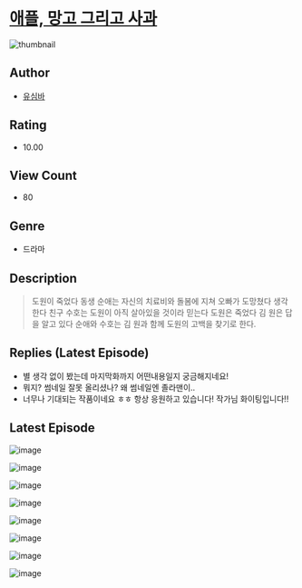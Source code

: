 # [애플, 망고 그리고 사과](https://comic.naver.com/bestChallenge/list?titleId=810420)
![thumbnail](https://image-comic.pstatic.net/user_contents_data/challenge_comic/2023/05/23/366585/upload_3846697738496730210_480x623.jpeg)

## Author
- [유심바](https://comic.naver.com/artistTitle?id=366585)

## Rating
- 10.00

## View Count
- 80

## Genre
- 드라마

## Description
> 도원이 죽었다 동생 순애는 자신의 치료비와 돌봄에 지쳐 오빠가 도망쳤다 생각한다 친구 수호는 도원이 아직 살아있을 것이라 믿는다 도원은 죽었다 김 원은 답을 알고 있다 순애와 수호는 김 원과 함께 도원의 고백을 찾기로 한다.

## Replies (Latest Episode)
- 별 생각 없이 봤는데 마지막화까지 어떤내용일지 궁금해지네요!
- 뭐지? 썸네일 잘못 올리셨나? 왜 썸네일엔 졸라맨이..
- 너무나 기대되는 작품이네요 ㅎㅎ 항상 응원하고 있습니다! 작가님 화이팅입니다!!

## Latest Episode
![image](https://image-comic.pstatic.net/user_contents_data/challenge_comic/2023/05/23/366585/upload_3979273546985792305.jpeg)

![image](https://image-comic.pstatic.net/user_contents_data/challenge_comic/2023/05/23/366585/upload_3544386118033551461.jpeg)

![image](https://image-comic.pstatic.net/user_contents_data/challenge_comic/2023/05/23/366585/upload_3559587738148692533.jpeg)

![image](https://image-comic.pstatic.net/user_contents_data/challenge_comic/2023/05/23/366585/upload_7005411035191916898.jpeg)

![image](https://image-comic.pstatic.net/user_contents_data/challenge_comic/2023/05/23/366585/upload_3474862687863781475.jpeg)

![image](https://image-comic.pstatic.net/user_contents_data/challenge_comic/2023/05/23/366585/upload_3689352311616976435.jpeg)

![image](https://image-comic.pstatic.net/user_contents_data/challenge_comic/2023/05/23/366585/upload_3979040451245205040.jpeg)

![image](https://image-comic.pstatic.net/user_contents_data/challenge_comic/2023/05/23/366585/upload_3486970509821752422.jpeg)
